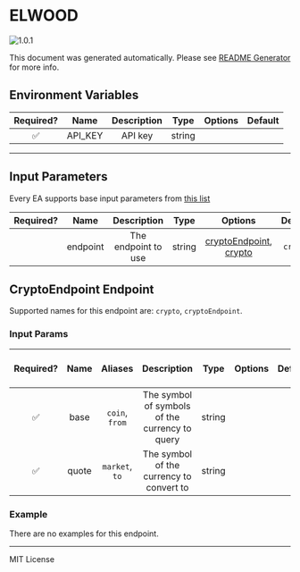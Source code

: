 # ELWOOD

![1.0.1](https://img.shields.io/github/package-json/v/smartcontractkit/external-adapters-js?filename=packages/sources/elwood-test/package.json)

This document was generated automatically. Please see [README Generator](../../scripts#readme-generator) for more info.

## Environment Variables

| Required? |  Name   | Description |  Type  | Options | Default |
| :-------: | :-----: | :---------: | :----: | :-----: | :-----: |
|    ✅     | API_KEY |   API key   | string |         |         |

---

## Input Parameters

Every EA supports base input parameters from [this list](../../core/bootstrap#base-input-parameters)

| Required? |   Name   |     Description     |  Type  |                                    Options                                     | Default  |
| :-------: | :------: | :-----------------: | :----: | :----------------------------------------------------------------------------: | :------: |
|           | endpoint | The endpoint to use | string | [cryptoEndpoint](#cryptoendpoint-endpoint), [crypto](#cryptoendpoint-endpoint) | `crypto` |

## CryptoEndpoint Endpoint

Supported names for this endpoint are: `crypto`, `cryptoEndpoint`.

### Input Params

| Required? | Name  |    Aliases     |                  Description                   |  Type  | Options | Default | Depends On | Not Valid With |
| :-------: | :---: | :------------: | :--------------------------------------------: | :----: | :-----: | :-----: | :--------: | :------------: |
|    ✅     | base  | `coin`, `from` | The symbol of symbols of the currency to query | string |         |         |            |                |
|    ✅     | quote | `market`, `to` |    The symbol of the currency to convert to    | string |         |         |            |                |

### Example

There are no examples for this endpoint.

---

MIT License
